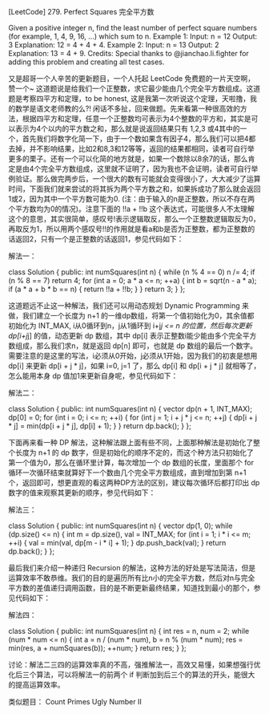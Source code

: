 [LeetCode] 279. Perfect Squares 完全平方数 

 
Given a positive integer n, find the least number of perfect square numbers (for example, 1, 4, 9, 16, ...) which sum to n.
Example 1:
Input: n = 12
Output: 3 
Explanation: 12 = 4 + 4 + 4.
Example 2:
Input: n = 13
Output: 2
Explanation: 13 = 4 + 9.
Credits:
Special thanks to @jianchao.li.fighter for adding this problem and creating all test cases.
 
又是超哥一个人辛苦的更新题目，一个人托起 LeetCode 免费题的一片天空啊，赞一个~ 这道题说是给我们一个正整数，求它最少能由几个完全平方数组成。这道题是考察四平方和定理，to be honest, 这是我第一次听说这个定理，天啦撸，我的数学是语文老师教的么?! 闲话不多扯，回来做题。先来看第一种很高效的方法，根据四平方和定理，任意一个正整数均可表示为4个整数的平方和，其实是可以表示为4个以内的平方数之和，那么就是说返回结果只有 1,2,3 或4其中的一个，首先我们将数字化简一下，由于一个数如果含有因子4，那么我们可以把4都去掉，并不影响结果，比如2和8,3和12等等，返回的结果都相同，读者可自行举更多的栗子。还有一个可以化简的地方就是，如果一个数除以8余7的话，那么肯定是由4个完全平方数组成，这里就不证明了，因为我也不会证明，读者可自行举例验证。那么做完两步后，一个很大的数有可能就会变得很小了，大大减少了运算时间，下面我们就来尝试的将其拆为两个平方数之和，如果拆成功了那么就会返回1或2，因为其中一个平方数可能为0. (注：由于输入的n是正整数，所以不存在两个平方数均为0的情况)。注意下面的 !!a + !!b 这个表达式，可能很多人不太理解这个的意思，其实很简单，感叹号!表示逻辑取反，那么一个正整数逻辑取反为0，再取反为1，所以用两个感叹号!!的作用就是看a和b是否为正整数，都为正整数的话返回2，只有一个是正整数的话返回1，参见代码如下：
 
解法一：

class Solution {
public:
    int numSquares(int n) {
        while (n % 4 == 0) n /= 4;
        if (n % 8 == 7) return 4;
        for (int a = 0; a * a <= n; ++a) {
            int b = sqrt(n - a * a);
            if (a * a + b * b == n) {
                return !!a + !!b;
            }
        }
        return 3;
    }
};

 
这道题远不止这一种解法，我们还可以用动态规划 Dynamic Programming 来做，我们建立一个长度为 n+1 的一维dp数组，将第一个值初始化为0，其余值都初始化为 INT_MAX, i从0循环到n，j从1循环到 i+j*j <= n 的位置，然后每次更新 dp[i+j*j] 的值，动态更新 dp 数组，其中 dp[i] 表示正整数i能少能由多个完全平方数组成，那么我们求n，就是返回 dp[n] 即可，也就是 dp 数组的最后一个数字。需要注意的是这里的写法，i必须从0开始，j必须从1开始，因为我们的初衷是想用 dp[i] 来更新 dp[i + j * j]，如果 i=0, j=1 了，那么 dp[i] 和 dp[i + j * j] 就相等了，怎么能用本身 dp 值加1来更新自身呢，参见代码如下：
 
解法二：

class Solution {
public:
    int numSquares(int n) {
        vector<int> dp(n + 1, INT_MAX);
        dp[0] = 0;
        for (int i = 0; i <= n; ++i) {
            for (int j = 1; i + j * j <= n; ++j) {
                dp[i + j * j] = min(dp[i + j * j], dp[i] + 1);
            }
        }
        return dp.back();
    }
};

 
下面再来看一种 DP 解法，这种解法跟上面有些不同，上面那种解法是初始化了整个长度为 n+1 的 dp 数字，但是初始化的顺序不定的，而这个种方法只初始化了第一个值为0，那么在循环里计算，每次增加一个 dp 数组的长度，里面那个 for 循环一次循环结束就算好下一个数由几个完全平方数组成，直到增加到第 n+1 个，返回即可，想更直观的看这两种DP方法的区别，建议每次循环后都打印出 dp 数字的值来观察其更新的顺序，参见代码如下：
 
解法三：

class Solution {
public:
    int numSquares(int n) {
        vector<int> dp(1, 0);
        while (dp.size() <= n) {
            int m = dp.size(), val = INT_MAX;
            for (int i = 1; i * i <= m; ++i) {
                val = min(val, dp[m - i * i] + 1);
            }
            dp.push_back(val);
        }
        return dp.back();
    }
};

 
最后我们来介绍一种递归 Recursion 的解法，这种方法的好处是写法简洁，但是运算效率不敢恭维。我们的目的是遍历所有比n小的完全平方数，然后对n与完全平方数的差值递归调用函数，目的是不断更新最终结果，知道找到最小的那个，参见代码如下：
 
解法四：

class Solution {
public:
    int numSquares(int n) {
        int res = n, num = 2;
        while (num * num <= n) {
            int a = n / (num * num), b = n % (num * num);
            res = min(res, a + numSquares(b));
            ++num;
        }
        return res;
    }
};

 
讨论：解法二三四的运算效率真的不高，强推解法一，高效又易懂，如果想强行优化后三个算法，可以将解法一的前两个 if 判断加到后三个的算法的开头，能很大的提高运算效率。
 
类似题目：
Count Primes
Ugly Number II